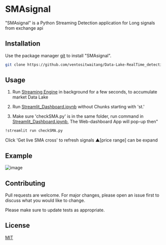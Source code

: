 
# SMAsignal

"SMAsignal" is a Python Streaming Detection application for Long signals from exchange api

## Installation

Use the package manager [git](https://git-scm.com/) to install "SMAsignal".

```bash
git clone https://github.com/ventositwaitang/Data-Lake-RealTime_detection_signal.git
```

## Usage

1. Run [Streaming Engine](https://github.com/ventositwaitang/Data-Lake-RealTime_detection_signal/blob/main/Data_Lake_Streaming_of_Stocks_SQL_for_Signal_Streamlit.ipynb) in background for a few seconds, to accumulate market Data Lake

2. Run [Streamlit_Dashboard.ipynb](https://github.com/ventositwaitang/Data-Lake-RealTime_detection_signal/blob/main/Streamlit_Dashboard.ipynb) without Chunks starting with 'st.'

3. Make sure 'checkSMA.py' is in the same folder, run command in [Streamlit_Dashboard.ipynb](https://github.com/ventositwaitang/Data-Lake-RealTime_detection_signal/blob/main/Streamlit_Dashboard.ipynb), The Web-dashboard App will pop-up then"
   
```bash
!streamlit run checkSMA.py
```
Click 'Get live SMA cross' to refresh signals
▲[price range] can be expand

## Example
![image](https://github.com/ventositwaitang/Data-Lake-RealTime_detection_signal/assets/75329979/b3235b31-0843-4402-b702-9855a98c2753)

## Contributing

Pull requests are welcome. For major changes, please open an issue first
to discuss what you would like to change.

Please make sure to update tests as appropriate.

## License

[MIT](https://github.com/ventositwaitang/Data-Lake-RealTime_detection_signal/blob/main/LICENSE.md)


